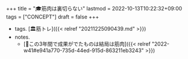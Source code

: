 +++
title = "🎓筋肉は裏切らない"
lastmod = 2022-10-13T10:22:32+09:00
tags = ["CONCEPT"]
draft = false
+++

-   tags. [🏛筋トレ]({{< relref "20211225090439.md" >}})
-   notes.
    -   [💭この3年間で成果がでたものは結局は筋肉]({{< relref "2022-w41#e941a770-735d-44ed-915d-863211eb3243" >}})

